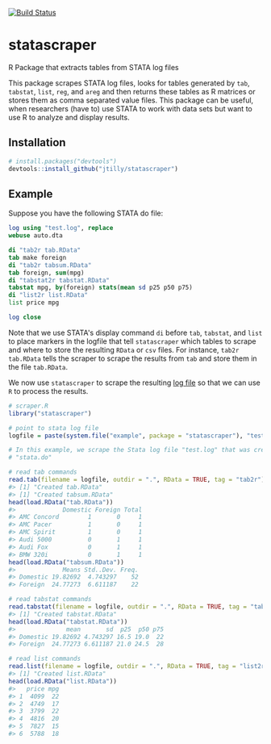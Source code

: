 [![Build Status](https://travis-ci.org/jtilly/statascraper.svg?branch=master)](https://travis-ci.org/jtilly/statascraper)

# statascraper
R Package that extracts tables from STATA log files

This package scrapes STATA log files, looks for tables generated by `tab`, `tabstat`, `list`,  `reg`, and `areg` and then returns these tables as R matrices or stores them as comma separated value files. This package can be useful, when researchers (have to) use STATA to work with data sets but want to use R to analyze and display results.

## Installation

``` r
# install.packages("devtools")
devtools::install_github("jtilly/statascraper")
```

## Example

Suppose you have the following STATA do file:

``` stata
log using "test.log", replace
webuse auto.dta

di "tab2r tab.RData"
tab make foreign
di "tab2r tabsum.RData"
tab foreign, sum(mpg)
di "tabstat2r tabstat.RData"
tabstat mpg, by(foreign) stats(mean sd p25 p50 p75)
di "list2r list.RData"
list price mpg

log close
```

Note that we use STATA's display command `di` before `tab`, `tabstat`, and `list` to place markers in the logfile that tell `statascraper` which tables to scrape and where to store the resulting `RData` or `csv` files. For instance, `tab2r tab.RData` tells the scraper to scrape the results from `tab` and store them in the file `tab.RData`. 

We now use `statascraper` to scrape the resulting [log file](https://github.com/jtilly/statascraper/blob/master/inst/example/test.log) so that we can use `R` to process the results.

``` r
# scraper.R
library("statascraper")

# point to stata log file
logfile = paste(system.file("example", package = "statascraper"), "test.log", sep = .Platform$file.sep)

# In this example, we scrape the Stata log file "test.log" that was created by
# "stata.do"

# read tab commands
read.tab(filename = logfile, outdir = ".", RData = TRUE, tag = "tab2r")
#> [1] "Created tab.RData"
#> [1] "Created tabsum.RData"
head(load.RData("tab.RData"))
#>             Domestic Foreign Total
#> AMC Concord        1       0     1
#> AMC Pacer          1       0     1
#> AMC Spirit         1       0     1
#> Audi 5000          0       1     1
#> Audi Fox           0       1     1
#> BMW 320i           0       1     1
head(load.RData("tabsum.RData"))
#>             Means Std..Dev. Freq.
#> Domestic 19.82692  4.743297    52
#> Foreign  24.77273  6.611187    22

# read tabstat commands
read.tabstat(filename = logfile, outdir = ".", RData = TRUE, tag = "tabstat2r")
#> [1] "Created tabstat.RData"
head(load.RData("tabstat.RData"))
#>              mean       sd  p25  p50 p75
#> Domestic 19.82692 4.743297 16.5 19.0  22
#> Foreign  24.77273 6.611187 21.0 24.5  28

# read list commands
read.list(filename = logfile, outdir = ".", RData = TRUE, tag = "list2r")
#> [1] "Created list.RData"
head(load.RData("list.RData"))
#>   price mpg
#> 1  4099  22
#> 2  4749  17
#> 3  3799  22
#> 4  4816  20
#> 5  7827  15
#> 6  5788  18
```
